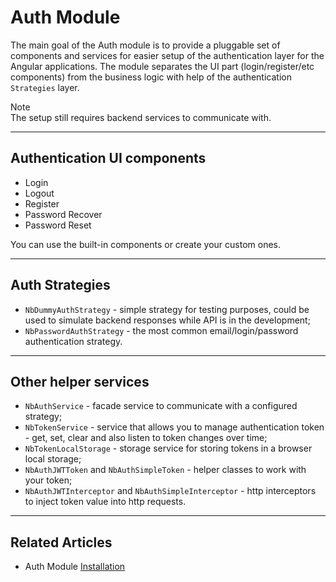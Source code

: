 # Auth Module

The main goal of the Auth module is to provide a pluggable set of components and services for easier setup of the authentication layer for the Angular applications.
The module separates the UI part (login/register/etc components) from the business logic with help of the authentication `Strategies` layer. 

<div class="note note-info">
  <div class="note-title">Note</div>
  <div class="note-body">
    The setup still requires backend services to communicate with.
  </div>
</div>
<hr>

## Authentication UI components
  - Login
  - Logout
  - Register
  - Password Recover
  - Password Reset

You can use the built-in components or create your custom ones.  
<hr>
  
## Auth Strategies
  - `NbDummyAuthStrategy` - simple strategy for testing purposes, could be used to simulate backend responses while API is in the development;
  - `NbPasswordAuthStrategy` - the most common email/login/password authentication strategy.
<hr>
    
## Other helper services
  - `NbAuthService` - facade service to communicate with a configured strategy;
  - `NbTokenService` - service that allows you to manage authentication token - get, set, clear and also listen to token changes over time;
  - `NbTokenLocalStorage` - storage service for storing tokens in a browser local storage;
  - `NbAuthJWTToken` and `NbAuthSimpleToken` - helper classes to work with your token;
  - `NbAuthJWTInterceptor` and `NbAuthSimpleInterceptor` - http interceptors to inject token value into http requests.
<hr>

## Related Articles

- Auth Module [Installation](docs/auth/installation) 
